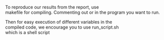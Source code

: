 
To reproduce our results from the report, use  
makefile for compiling. Commenting out or in the 
program you want to run.  
  
Then for easy execution of different variables in the  
compiled code, we encourage you to use run_script.sh  
which is a shell script
